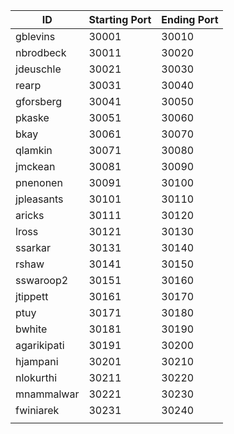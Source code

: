 | ID | Starting Port | Ending Port |
|--- | --- | --- | 
|gblevins | 30001 | 30010|
|nbrodbeck | 30011 | 30020|
|jdeuschle | 30021 | 30030|
|rearp | 30031 | 30040|
|gforsberg | 30041 | 30050|
|pkaske | 30051 | 30060|
|bkay | 30061 | 30070|
|qlamkin | 30071 | 30080|
|jmckean | 30081 | 30090|
|pnenonen | 30091 | 30100|
|jpleasants | 30101 | 30110|
|aricks | 30111 | 30120|
|lross | 30121 | 30130|
|ssarkar | 30131 | 30140|
|rshaw | 30141 | 30150|
|sswaroop2 | 30151 | 30160|
|jtippett | 30161 | 30170|
|ptuy | 30171 | 30180|
|bwhite | 30181 | 30190|
|agarikipati | 30191 | 30200|
|hjampani | 30201 | 30210|
|nlokurthi | 30211 | 30220|
|mnammalwar | 30221 | 30230|
|fwiniarek | 30231 | 30240|
| | | |
